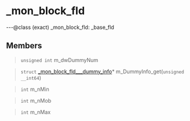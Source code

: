 # _mon_block_fld

---@class (exact) _mon_block_fld: _base_fld
 
## Members
 
> `unsigned int` m_dwDummyNum
 
> `struct` [_mon_block_fld___dummy_info](lua/classes/_mon_block_fld___dummy_info.md)* m_DummyInfo_get(`unsigned __int64`)
 
> `int` m_nMin
 
> `int` m_nMob
 
> `int` m_nMax
 

